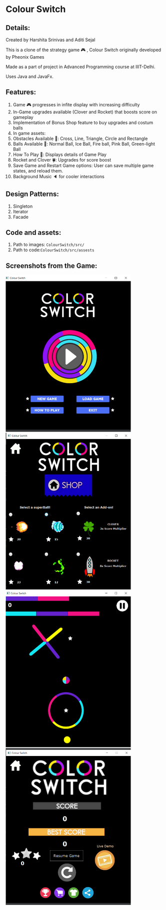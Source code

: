 # Colour Switch



## Details:
Created by Harshita Srinivas and Aditi Sejal

This is a clone of the strategy game :video_game: , Colour Switch originally developed by Pheonix Games

Made as a part of project in Advanced Programming course at IIIT-Delhi.

Uses Java and JavaFx.

## Features:
1. Game :video_game: progresses in infite display with increasing difficulty
1. In-Game upgrades available (Clover and Rocket) that boosts score on gameplay
1. Implementation of Bonus Shop feature to buy upgrades and costum balls
1. In game assets:
  1. Obstacles Available :red_circle:: Cross, Line, Triangle, Circle and Rectangle
  1. Balls Available :softball:: Normal Ball, Ice Ball, Fire ball, Pink Ball, Green-light Ball
  1. How To Play :page_facing_up:: Displays details of Game Play
  1. Rocket and Clover :four_leaf_clover:: Upgrades for score boost
1. Save Game and Restart Game options: User can save multiple game states, and reload them.
1. Background Music :speaker: for cooler interactions

## Design Patterns:
1. Singleton
2. Iterator
3. Facade

## Code and assets:
1. Path to images: ```ColourSwitch/src/```
1. Path to code:```ColourSwitch/src/assests```

## Screenshots from the Game:
<img src="Screenshots/finalstart.png" width="400" height="500" style="margin-right: 5px;"/>   
<img src="Screenshots/final shop.png" width="400" height="500" />
<img src="Screenshots/finalgameplay.png" width="400" height="500" />   
<img src="Screenshots/finalend.png" width="400" height="500" />
